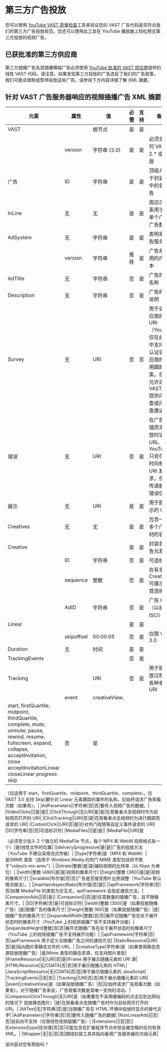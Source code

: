 # 第三方广告投放

您可以使用 [YouTube VAST 质量检查](https://ytvastqa.appspot.com/)工具来验证您的 VAST 广告代码是否符合我们的第三方广告投放规范。您还可以使用此工具在 YouTube 播放器上轻松预览第三方投放的视频广告。

## 已获批准的第三方供应商

第三方插播广告及其随播横幅广告必须使用 [YouTube 批准的 VAST 供应商](https://support.google.com/3pascertification/table/4572195?hl=zh-CN&ref_topic=3191569&vid=1-635803646976262521-3274967214)提供的线性 VAST 代码。请注意，如果发现第三方投放的广告违反了我们的广告政策，我们可能会限制或暂停投放这些广告。请参阅下方内容详细了解 XML 摘要。

## 针对 VAST 广告服务器响应的视频插播广告 XML 摘要

|元素|属性|值|必需|支持|备注|
| --- | --- | --- | --- | --- | --- |
|VAST||根节点|是|是||
||version|字符串 (3.0)|是|是|必须支持任何 VAST 2.* 或 3.0 版|
|广告|ID|字符串|是|是|顶级元素用于封装响应中的各个广告|
|InLine|无|无|是|是|周边次级元素用于完成单个广告的广告数据|
|AdSystem|无|字符串|是|是|表明来源广告服务器|
||version|字符串|推荐|是|广告系统使用的内部版本|
|AdTitle|无|字符串|否|是|广告的常用名称|
|Description|无|字符串|否|是|广告的详细说明|
|Survey|无|URI|否|否|用于调查供应商的请求 URI（YouTube 仅在此节点中支持来自认证调查供应商的调查用跟踪像素。目前不允许通过 VAST XML 提供问卷调查或问卷调查邀请。）|
|错误|无|URI|否|是|在广告因出错而无法播放时请求的 URI。YouTube 只会在出错时向相应的 URI 发出请求，但不会传递额外的错误信息。|
|展示|无|URI|是|是|用于跟踪展示的 URI|
|Creatives|无|无|是|是|包含一个或多个广告素材的容器|
|Creative|||是|是|封装各个广告元素|
||ID|字符串|否|是|可选标识符|
||sequence|整数|否|是|在有多个 Creatives 可展示时的首选顺序|
||AdID|字符串|否|是|广告 ID（以前称为 ISCI）|
|Linear|||是|是||
||skipoffset|00:00:05|否|是|仅限 VAST 3.0|
|Duration|无|时间|是|是||
|TrackingEvents|||否|是||
|Tracking||URI|否|是|用于跟踪播放过程中的各种事件的 URI|
||event|creativeView,
start, firstQuartile, midpoint, thirdQuartile, complete, mute, unmute, pause, rewind, resume, fullscreen, expand, collapse, acceptInvitation, close acceptInvitationLinear closeLinear progress skip|否|是

（仅适用于 start、firstQuartile、midpoint、thirdQuartile、complete）。仅 VAST 3.0 支持 Skip|要针对 Linear 元素跟踪的事件的名称。应始终请求广告观看次数（如果有）。|
|AdParameters||字符串|否|否|要传入视频广告的数据。|
|VideoClicks|||是|是||
|ClickThrough|无|URI|是|是|在观看者点击视频时作为目标网页打开的 URI|
|ClickTracking||URI|否|是|在观看者点击视频时为进行跟踪而请求的 URI|
|CustomClick||URI|否|是|针对热门视频等自定义事件请求的 URI|
||ID|字符串|否|否|可选标识符|
|MediaFiles|||是|是||
|MediaFile||URI|是

（必须至少加入 2 个独立的 MediaFile 节点，每个 MP4 和 WebM 视频格式各一个）|是|线性文件的位置|
||delivery|progressive|是|是|广告的投放方法（YouTube 不建议采用流式传输）|
||type|字符串|是（MP4 和 WebM）|是|MIME 类型（适用于 Windows Media 的热门 MIME 类型包括但不限于“video/x-ms-wmv”）|
||bitrate|整数|是|是|编码视频的比特率（以 Kbps 为单位）|
||width|整数 (480)|是|是|视频的像素尺寸|
||height|整数 (360)|是|是|视频的像素尺寸|
||scalable|布尔值|否|否|广告是否接受图片比例调整（YouTube 默认情况做法）。|
||maintainAspectRatio|布尔值|否|是||
||apiFramework|字符串|否|否|如果 MediaFile 的类型为交互式，apiFramework 会指定通信方法。|
|CompanionAds|||否|是||
|Companion|||否|是|任意数量的随播广告，且不限像素尺寸。|
||ID|字符串|否|是|可选标识符|
||width|整数 (300)|是（如果投放随播广告）|是|随播广告的像素尺寸|
||height|整数 (60)|是（如果投放随播广告）|是|随播广告的像素尺寸|
||expandedWidth|整数|否|否|展开式随播广告在处于展开状态时的像素尺寸（YouTube 上的视频插播广告不支持展开功能）|
||expandedHeight|整数|否|否|展开式随播广告在处于展开状态时的像素尺寸（YouTube 上的视频插播广告不支持展开功能）|
||apiFramework|字符串|否|否|apiFramework 用于定义与随播广告之间的通信方法|
|StaticResource||URI|否|是|指向图片等静态文件的 URI。|
||creativeType|字符串|是（如果使用静态资源投放随播广告）|是|Mime 类型的静态资源，仅支持图片类型|
|IFrameResource|无|URI|否|是|IFrame 用于展示随播元素的 URI 源|
|HTMLResource|无|CDATA|否|否|用于展示随播元素的 HTML|
|JavaScriptResource|无|CDATA|否|否|用于展示随播元素的 JavaScript|
|TrackingEvents|||否|否||
|Tracking||URI|否|否|用于展示随播元素的 URI|
||event|creativeView|是（如果投放随播广告）|否|应始终请求广告观看次数（如果有）。对于随播广告来说，广告观看次数是其唯一支持的活动。|
|CompanionClickThrough|无|URI|是（如果要在不采用硬编码的点击后到达网址的情况下
投放静态图片）|是|在观看者点击随播广告时作为目标网页打开的 URI。|
|AltText|无|字符串|否|是|当随播广告在 HTML 环境中投放时显示的替代文字|
|AdParameters||字符串|否|否|要传入随播广告的数据|
|NonLinearAds|||否|否|目前尚不支持（仅限线性视频插播广告）|
|Extensions|||否|否||
|Extension|type|任何值|否|否|可能包含在扩展程序节点中但会被忽略的任何有效 XML。|
|Wrapper|无|无|否|否|围绕封装工具并指向备用广告服务器的次级元素|

该内容对您有帮助吗？